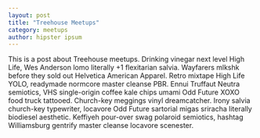 ```yaml
---
layout: post
title: "Treehouse Meetups"
category: meetups
author: hipster ipsum
---
```


This is a post about Treehouse meetups. Drinking vinegar next level High Life, Wes Anderson lomo literally +1 flexitarian salvia.  Wayfarers mlkshk before they sold out Helvetica American Apparel.  Retro mixtape High Life YOLO, readymade normcore master cleanse PBR.  Ennui Truffaut Neutra semiotics, VHS single-origin coffee kale chips umami Odd Future XOXO food truck tattooed.  Church-key meggings vinyl dreamcatcher.  Irony salvia church-key typewriter, locavore Odd Future sartorial migas sriracha literally biodiesel aesthetic.  Keffiyeh pour-over swag polaroid semiotics, hashtag Williamsburg gentrify master cleanse locavore scenester.